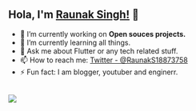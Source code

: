 ## Hola, I'm [Raunak Singh!](https://github.com/Raunaksingh100) 👋

- 🔭 I’m currently working on <b>Open souces projects.</b>
- 🌱 I’m currently learning all things.
- 💬 Ask me about Flutter or any tech related stuff.
- 📫 How to reach me: [Twitter - @RaunakS18873758](https://twitter.com/RaunakS18873758)
- ⚡ Fun fact: I am blogger, youtuber and enginerr.

</br>
<a href="https://github.com/Raunaksingh100">
 <img align="left" src="https://github-readme-stats.vercel.app/api?username=RaunakSingh100&&show_icons=true&title_color=ffffff&icon_color=bb2acf&text_color=daf7dc&bg_color=151515"/>
</a>
